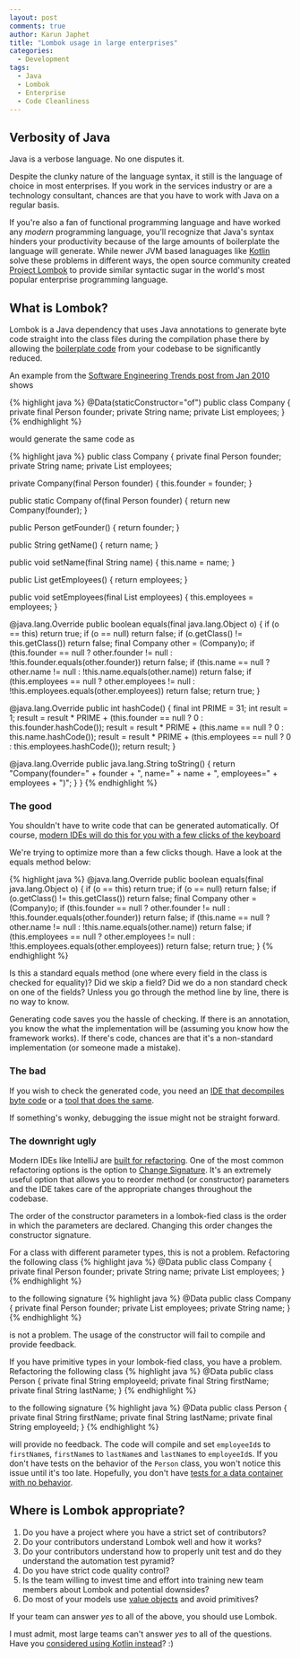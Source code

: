 ```yaml
---
layout: post
comments: true
author: Karun Japhet
title: "Lombok usage in large enterprises"
categories:
  - Development
tags:
  - Java
  - Lombok
  - Enterprise
  - Code Cleanliness
---
```


## Verbosity of Java

Java is a verbose language. No one disputes it.

Despite the clunky nature of the language syntax, it still is the language of choice in most enterprises. If you work in the services industry or are a technology consultant, chances are that you have to work with Java on a regular basis.

If you're also a fan of functional programming language and have worked any *modern* programming language, you'll recognize that Java's syntax hinders your productivity because of the large amounts of boilerplate the language will generate. While newer JVM based lanaguages like [Kotlin](https://kotlinlang.org/docs/reference/data-classes.html) solve these problems in different ways, the open source community created [Project Lombok](https://projectlombok.org/features/all) to provide similar syntactic sugar in the world's most popular enterprise programming language.

<!-- more -->

## What is Lombok?

Lombok is a Java dependency that uses Java annotations to generate byte code straight into the class files during the compilation phase there by allowing the [boilerplate code](https://en.wikipedia.org/wiki/Boilerplate_code) from your codebase to be significantly reduced.

An example from the [Software Engineering Trends post from Jan 2010](http://jnb.ociweb.com/jnb/jnbJan2010.html#data) shows

{% highlight java %}
@Data(staticConstructor="of")
public class Company {
  private final Person founder;
  private String name;
  private List<Person> employees;
}
{% endhighlight %}

would generate the same code as

{% highlight java %}
public class Company {
  private final Person founder;
  private String name;
  private List<Person> employees;

  private Company(final Person founder) {
    this.founder = founder;
  }

  public static Company of(final Person founder) {
    return new Company(founder);
  }

  public Person getFounder() {
    return founder;
  }

  public String getName() {
    return name;
  }

  public void setName(final String name) {
    this.name = name;
  }

  public List<Person> getEmployees() {
    return employees;
  }

  public void setEmployees(final List<Person> employees) {
    this.employees = employees;
  }

  @java.lang.Override
  public boolean equals(final java.lang.Object o) {
    if (o == this) return true;
    if (o == null) return false;
    if (o.getClass() != this.getClass()) return false;
    final Company other = (Company)o;
    if (this.founder == null ? other.founder != null : !this.founder.equals(other.founder)) return false;
    if (this.name == null ? other.name != null : !this.name.equals(other.name)) return false;
    if (this.employees == null ? other.employees != null : !this.employees.equals(other.employees)) return false;
    return true;
  }

  @java.lang.Override
  public int hashCode() {
    final int PRIME = 31;
    int result = 1;
    result = result * PRIME + (this.founder == null ? 0 : this.founder.hashCode());
    result = result * PRIME + (this.name == null ? 0 : this.name.hashCode());
    result = result * PRIME + (this.employees == null ? 0 : this.employees.hashCode());
    return result;
  }

  @java.lang.Override
  public java.lang.String toString() {
      return "Company(founder=" + founder + ", name=" + name + ", employees=" + employees + ")";
  }
}
{% endhighlight %}

### The good

You shouldn't have to write code that can be generated automatically. Of course, [modern IDEs will do this for you with a few clicks of the keyboard](https://www.jetbrains.com/help/idea/generating-getters-and-setters.html)

We're trying to optimize more than a few clicks though. Have a look at the equals method below:

{% highlight java %}
  @java.lang.Override
  public boolean equals(final java.lang.Object o) {
    if (o == this) return true;
    if (o == null) return false;
    if (o.getClass() != this.getClass()) return false;
    final Company other = (Company)o;
    if (this.founder == null ? other.founder != null : !this.founder.equals(other.founder)) return false;
    if (this.name == null ? other.name != null : !this.name.equals(other.name)) return false;
    if (this.employees == null ? other.employees != null : !this.employees.equals(other.employees)) return false;
    return true;
  }
{% endhighlight %}

Is this a standard equals method (one where every field in the class is checked for equality)? Did we skip a field? Did we do a non standard check on one of the fields? Unless you go through the method line by line, there is no way to know.

Generating code saves you the hassle of checking. If there is an annotation, you know the what the implementation will be (assuming you know how the framework works). If there's code, chances are that it's a non-standard implementation (or someone made a mistake).

### The bad

If you wish to check the generated code, you need an [IDE that decompiles byte code](https://plugins.jetbrains.com/plugin/7100-java-decompiler-intellij-plugin) or a [tool that does the same](http://jd.benow.ca/).

If something's wonky, debugging the issue might not be straight forward.

### The downright ugly

Modern IDEs like IntelliJ are [built for refactoring](https://www.jetbrains.com/help/idea/refactoring-source-code.html). One of the most common refactoring options is the option to [Change Signature](https://www.jetbrains.com/help/idea/change-signature.html). It's an extremely useful option that allows you to reorder method (or constructor) parameters and the IDE takes care of the appropriate changes throughout the codebase.

The order of the constructor parameters in a lombok-fied class is the order in which the parameters are declared. Changing this order changes the constructor signature.

For a class with different parameter types, this is not a problem. Refactoring the following class
{% highlight java %}
@Data
public class Company {
  private final Person founder;
  private String name;
  private List<Person> employees;
}
{% endhighlight %}

to the following signature
{% highlight java %}
@Data
public class Company {
  private final Person founder;
  private List<Person> employees;
  private String name;
}
{% endhighlight %}

is not a problem. The usage of the constructor will fail to compile and provide feedback.

If you have primitive types in your lombok-fied class, you have a problem. Refactoring the following class
{% highlight java %}
@Data
public class Person {
  private final String employeeId;
  private final String firstName;
  private final String lastName;
}
{% endhighlight %}

to the following signature
{% highlight java %}
@Data
public class Person {
  private final String firstName;
  private final String lastName;
  private final String employeeId;
}
{% endhighlight %}

will provide no feedback. The code will compile and set `employeeId`s to `firstName`s, `firstName`s to `lastName`s and `lastName`s to `employeeId`s. If you don't have tests on the behavior of the `Person` class, you won't notice this issue until it's too late. Hopefully, you don't have [tests for a data container with no behavior](https://blog.karun.me/blog/2016/02/28/commonly-made-mistakes-in-unit-testing/).

## Where is Lombok appropriate?

1. Do you have a project where you have a strict set of contributors?
2. Do your contributors understand Lombok well and how it works?
3. Do your contributors understand how to properly unit test and do they understand the automation test pyramid?
4. Do you have strict code quality control?
5. Is the team willing to invest time and effort into training new team members about Lombok and potential downsides?
6. Do most of your models use [value objects](https://www.martinfowler.com/bliki/ValueObject.html) and avoid primitives?

If your team can answer _yes_ to all of the above, you should use Lombok.

I must admit, most large teams can't answer _yes_ to all of the questions. Have you [considered using Kotlin instead](https://try.kotlinlang.org/)? :)
